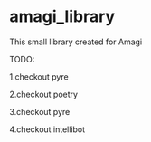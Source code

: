# amagi_library
This small library created for Amagi

TODO: 

1.checkout pyre

2.checkout poetry

3.checkout pyre

4.checkout intellibot
